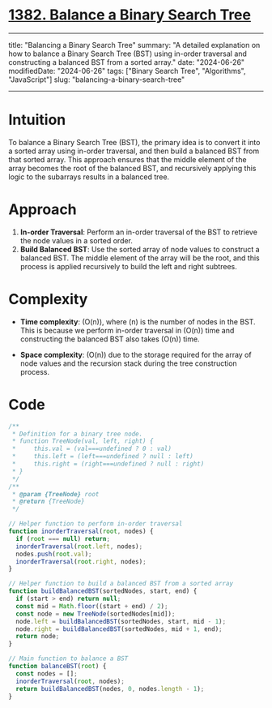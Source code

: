 # [1382. Balance a Binary Search Tree](https://leetcode.com/problems/balance-a-binary-search-tree)

---

title: "Balancing a Binary Search Tree"
summary: "A detailed explanation on how to balance a Binary Search Tree (BST) using in-order traversal and constructing a balanced BST from a sorted array."
date: "2024-06-26"
modifiedDate: "2024-06-26"
tags: ["Binary Search Tree", "Algorithms", "JavaScript"]
slug: "balancing-a-binary-search-tree"

---

# Intuition

To balance a Binary Search Tree (BST), the primary idea is to convert it into a sorted array using in-order traversal, and then build a balanced BST from that sorted array. This approach ensures that the middle element of the array becomes the root of the balanced BST, and recursively applying this logic to the subarrays results in a balanced tree.

# Approach

1. **In-order Traversal**: Perform an in-order traversal of the BST to retrieve the node values in a sorted order.
2. **Build Balanced BST**: Use the sorted array of node values to construct a balanced BST. The middle element of the array will be the root, and this process is applied recursively to build the left and right subtrees.

# Complexity

- **Time complexity**: \(O(n)\), where \(n\) is the number of nodes in the BST. This is because we perform in-order traversal in \(O(n)\) time and constructing the balanced BST also takes \(O(n)\) time.

- **Space complexity**: \(O(n)\) due to the storage required for the array of node values and the recursion stack during the tree construction process.

# Code

```javascript
/**
 * Definition for a binary tree node.
 * function TreeNode(val, left, right) {
 *     this.val = (val===undefined ? 0 : val)
 *     this.left = (left===undefined ? null : left)
 *     this.right = (right===undefined ? null : right)
 * }
 */
/**
 * @param {TreeNode} root
 * @return {TreeNode}
 */

// Helper function to perform in-order traversal
function inorderTraversal(root, nodes) {
  if (root === null) return;
  inorderTraversal(root.left, nodes);
  nodes.push(root.val);
  inorderTraversal(root.right, nodes);
}

// Helper function to build a balanced BST from a sorted array
function buildBalancedBST(sortedNodes, start, end) {
  if (start > end) return null;
  const mid = Math.floor((start + end) / 2);
  const node = new TreeNode(sortedNodes[mid]);
  node.left = buildBalancedBST(sortedNodes, start, mid - 1);
  node.right = buildBalancedBST(sortedNodes, mid + 1, end);
  return node;
}

// Main function to balance a BST
function balanceBST(root) {
  const nodes = [];
  inorderTraversal(root, nodes);
  return buildBalancedBST(nodes, 0, nodes.length - 1);
}
```
